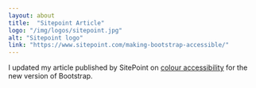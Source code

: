 ```yaml
---
layout: about
title:  "Sitepoint Article"
logo: "/img/logos/sitepoint.jpg"
alt: "Sitepoint logo"
link: "https://www.sitepoint.com/making-bootstrap-accessible/"
---
```


I updated my article published by SitePoint on [colour accessibility](/publications/#site-point-2014) for the new version of Bootstrap.
